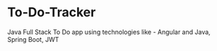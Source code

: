 # To-Do-Tracker
Java Full Stack To Do app using technologies like - Angular and Java, Spring Boot, JWT
